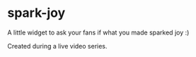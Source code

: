 # spark-joy
A little widget to ask your fans if what you made sparked joy :)


Created during a live video series.